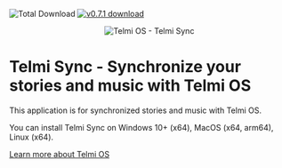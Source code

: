 ![Total Download](https://img.shields.io/github/downloads/DantSu/Telmi-Sync/total.svg) [![v0.7.1 download](https://img.shields.io/github/downloads/DantSu/Telmi-Sync/0.7.1/total.svg)](https://github.com/DantSu/Telmi-Sync/releases/tag/0.7.1)

<p align="center"><img = src="https://dantsu.com/files/Telmi_MiyooPC.jpg" alt="Telmi OS - Telmi Sync" /></p>

# Telmi Sync - Synchronize your stories and music with Telmi OS

This application is for synchronized stories and music with Telmi OS.

You can install Telmi Sync on Windows 10+ (x64), MacOS (x64, arm64), Linux (x64).

[Learn more about Telmi OS](https://github.com/DantSu/Telmi-story-teller)
